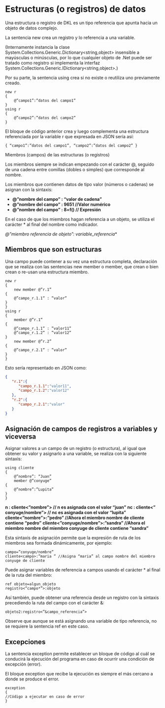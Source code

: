 # Estructuras (o registros) de datos

Una estructura o registro de DKL es un tipo referencia que apunta hacia un objeto de datos complejo.

La sentencia new crea un registro y lo referencia a una variable.

(Internamente instancia la clase System.Collections.Generic.Dictionary<string,object> insensible a mayúsculas o minúsculas, por lo que cualquier objeto de .Net puede ser tratado como registro si implementa la interfaz System.Collections.Generic.IDictionary<string,object>.)

Por su parte, la sentencia using crea si no existe o reutiliza uno previamente creado.

```DKL
new r
{
	@”campo1”:”datos del campo1”
}
using r
{
	@”campo2”:”datos del campo2”
}
```

El bloque de código anterior crea y luego complementa una estructura referenciada por la variable r que expresada en JSON sería así:

```DKL
{ “campo1”:”datos del campo1”, “campo2”:”datos del campo2” }
```

Miembros (campos) de las estructuras (o registros)

Los miembros siempre se indican empezando con el carácter @, seguido de una cadena entre comillas (dobles o simples) que corresponde al nombre.

Los miembros que contienen datos de tipo valor (números o cadenas) se asignan con la sintaxis:

- **@”nombre del campo” : “valor de cadena”**
- **@”nombre del campo” : 9651 //Valor numérico**
- **@”nombre del campo” : 8+f() // Expresión**

En el caso de que los miembros hagan referencia a un objeto, se utiliza el carácter * al final del nombre como indicador.

**@”miembro referencia de objeto*”: variable_referencia**

## Miembros que son estructuras

Una campo puede contener a su vez una estructura completa, declaración que se realiza con las sentencias new member o member, que crean o bien crean o re-usan una estructura miembro.

```DKL
new r
{
	new member @”r.1”
{
	@”campo_r.1.1” : ”valor”
}
}
using r
{
	member @”r.1”
{
	@”campo_r.1.1” : ”valor11”
	@”campo_r.1.2” : ”valor12”
}
	new member @”r.2”
{
	@”campo_r.2.1” : ”valor”
}
}
```

Esto sería representado en JSON como: 

```JSON
{
   "r.1":{
      "campo_r.1.1":"valor11",
      "campo_r.1.2":"valor12"
   },
   "r.2":{
      "campo_r.2.1":"valor"
   }
}
```

## Asignación de campos de registros a variables y viceversa

Asignar valores a un campo de un registro (o estructura), al igual que obtener su valor y asignarlo a una variable, se realiza con la siguiente sintaxis:

```DKL
using cliente 
{
	@”nombre”: “Juan”
	member @”conyuge”
{
	@”nombre”:”Lupita”
}
}
```

**n : cliente<”nombre”>	// n es asignada con el valor “juan”**
**nc : cliente<” conyuge/nombre”> // nc es asignada con el valor “lupita”**
**cliente<”nombre”>:”pedro” //Ahora el miembro nombre de cliente contiene “pedro”**
**cliente<”conyuge/nombre”>:”sandra” //Ahora el miembro nombre del miembro conyuge de cliente contiene “sandra”**

Esta sintaxis de asignación permite que la expresión de ruta de los miembros sea formada dinámicamente, por ejemplo:

```DKL
campo=”conyuge/nombre”
cliente<campo>:”maria ” //Asigna “maria” al campo nombre del miembro conyuge de cliente
```

Puede asignar variables de referencia a campos usando el carácter * al final de la ruta del miembro:

```DKL
ref objeto=algun_objeto
registro<”campo*”>:objeto
```

Así también, puede obtener una referencia desde un registro con la sintaxis precediendo la ruta del campo con el carácter &:

```DKL
objeto2:registro<”&campo_referencia”>
```

Observe que aunque se está asignando una variable de tipo referencia, no se requiere la sentencia ref en este caso.

## Excepciones

La sentencia exception permite establecer un bloque de código al cuál se conducirá la ejecución del programa en caso de ocurrir una condición de excepción (error).

El bloque exception que recibe la ejecución es siempre el más cercano a donde se produce el error.

```DKL
exception
{
//Código a ejecutar en caso de error
}
```
